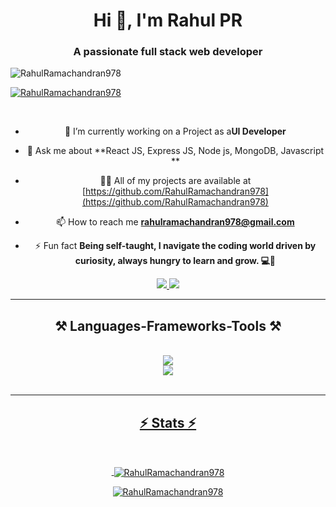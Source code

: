 <h1 align="center">Hi 👋, I'm Rahul PR</h1>
<h3 align="center">A passionate full stack web developer</h3>

<p align="left"> <img src="https://komarev.com/ghpvc/?username=RahulRamachandran978&label=Profile%20views&color=0e75b6&style=flat" alt="RahulRamachandran978" /> </p>

<p align="left"> <a href="https://github.com/ryo-ma/github-profile-trophy"><img src="https://github-profile-trophy.vercel.app/?username=RahulRamachandran978" alt="RahulRamachandran978" /></a> </p>

<div align="center">

<br/>
  
- 🔭 I’m currently working on  a Project as a**UI Developer**

- 💬 Ask me about **React JS, Express JS, Node js, MongoDB, Javascript **

-  👨‍💻 All of my projects are available at [https://github.com/RahulRamachandran978](https://github.com/RahulRamachandran978)

-  📫 How to reach me **rahulramachandran978@gmail.com**

-  ⚡ Fun fact **Being self-taught, I navigate the coding world driven by curiosity, always hungry to learn and grow. 💻🌱**

 </div>

 <div align="center"> 
  <a href="rahulramachandran978@gmail.com">
    <img src="https://img.shields.io/badge/Gmail-333333?style=for-the-badge&logo=gmail&logoColor=red" />
  </a>
  <a href="https://www.linkedin.com/in/rahul-ramachandran-ba8486270/" target="_blank">
    <img src="https://img.shields.io/badge/LinkedIn-0077B5?style=for-the-badge&logo=linkedin&logoColor=white" target="_blank" />
  </a>
</div>

 <hr/>
 
<h2 align="center">⚒️ Languages-Frameworks-Tools ⚒️</h2>
<br/>
<div align="center">
    <a href = "https://skillsicons.dev">
    <img src="https://skillicons.dev/icons?i=nodejs,javascript,express,firebase,mongodb,postgresql" /><br>
    <img src="https://skillicons.dev/icons?i=react,bootstrap,html,css,vscode,github,figma,tailwind,git" />
</div>

<br/>
<hr/>

<h2 align="center">⚡ Stats ⚡</h2>
<br>
<div align=center>
  

<p>&nbsp;<img align="center" src="https://github-readme-stats.vercel.app/api?username=RahulRamachandran978&show_icons=true&locale=en" alt="RahulRamachandran978" /></p>

<p><img align="center" src="https://github-readme-streak-stats.herokuapp.com/?user=RahulRamachandran978&" alt="RahulRamachandran978" /></p>

</div>
<br/><br/>

